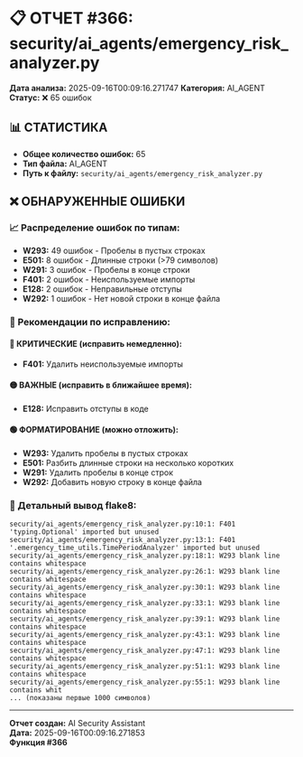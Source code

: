 # 📋 ОТЧЕТ #366: security/ai_agents/emergency_risk_analyzer.py

**Дата анализа:** 2025-09-16T00:09:16.271747
**Категория:** AI_AGENT
**Статус:** ❌ 65 ошибок

## 📊 СТАТИСТИКА

- **Общее количество ошибок:** 65
- **Тип файла:** AI_AGENT
- **Путь к файлу:** `security/ai_agents/emergency_risk_analyzer.py`

## ❌ ОБНАРУЖЕННЫЕ ОШИБКИ

### 📈 Распределение ошибок по типам:

- **W293:** 49 ошибок - Пробелы в пустых строках
- **E501:** 8 ошибок - Длинные строки (>79 символов)
- **W291:** 3 ошибок - Пробелы в конце строки
- **F401:** 2 ошибок - Неиспользуемые импорты
- **E128:** 2 ошибок - Неправильные отступы
- **W292:** 1 ошибок - Нет новой строки в конце файла

### 🎯 Рекомендации по исправлению:

#### 🔴 КРИТИЧЕСКИЕ (исправить немедленно):
- **F401:** Удалить неиспользуемые импорты

#### 🟡 ВАЖНЫЕ (исправить в ближайшее время):
- **E128:** Исправить отступы в коде

#### 🟢 ФОРМАТИРОВАНИЕ (можно отложить):
- **W293:** Удалить пробелы в пустых строках
- **E501:** Разбить длинные строки на несколько коротких
- **W291:** Удалить пробелы в конце строк
- **W292:** Добавить новую строку в конце файла

### 📝 Детальный вывод flake8:

```
security/ai_agents/emergency_risk_analyzer.py:10:1: F401 'typing.Optional' imported but unused
security/ai_agents/emergency_risk_analyzer.py:13:1: F401 '.emergency_time_utils.TimePeriodAnalyzer' imported but unused
security/ai_agents/emergency_risk_analyzer.py:18:1: W293 blank line contains whitespace
security/ai_agents/emergency_risk_analyzer.py:26:1: W293 blank line contains whitespace
security/ai_agents/emergency_risk_analyzer.py:30:1: W293 blank line contains whitespace
security/ai_agents/emergency_risk_analyzer.py:33:1: W293 blank line contains whitespace
security/ai_agents/emergency_risk_analyzer.py:39:1: W293 blank line contains whitespace
security/ai_agents/emergency_risk_analyzer.py:43:1: W293 blank line contains whitespace
security/ai_agents/emergency_risk_analyzer.py:47:1: W293 blank line contains whitespace
security/ai_agents/emergency_risk_analyzer.py:51:1: W293 blank line contains whitespace
security/ai_agents/emergency_risk_analyzer.py:55:1: W293 blank line contains whit
... (показаны первые 1000 символов)
```

---
**Отчет создан:** AI Security Assistant  
**Дата:** 2025-09-16T00:09:16.271853  
**Функция #366**
